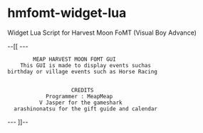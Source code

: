 # hmfomt-widget-lua
Widget Lua Script for Harvest Moon FoMT (Visual Boy Advance)


--[[												---

			MEAP HARVEST MOON FOMT GUI
		This GUI is made to display events suchas 
	birthday or village events such as Horse Racing
	
	
						CREDITS
				Programmer : MeapMeap
			  V Jasper for the gameshark
	  arashinonatsu for the gift guide and calendar
			  


---													]]--

